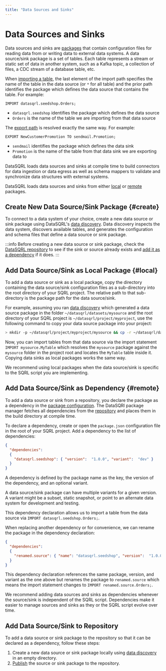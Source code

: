 ```yaml
---
title: "Data Sources and Sinks"
---
```


# Data Sources and Sinks

Data sources and sinks are [packages](../../concepts/package) that contain configuration files for reading data from or writing data to external data systems. A data source/sink package is a set of tables. Each table represents a stream or static set of data in another system, such as a Kafka topic, a collection of files, a CDC stream of a database table, etc. 

When [importing a table](../../sqrl/import), the last element of the import path specifies the name of the table in the data source (or `*` for all table) and the prior path identifies the package which defines the data source that contains the table. For example:

```sqrl
IMPORT datasqrl.seedshop.Orders;
```
* `datasqrl.seedshop` identifies the package which defines the data source
* `Orders` is the name of the table we are importing from that data source

The [export path](../../sqrl/export) is resolved exactly the same way. For example:
```sqrl
EXPORT NewCustomerPromotion TO sendmail.Promotion; 
```
* `sendmail` identifies the package which defines the data sink
* `Promotion` is the name of the table from that data sink we are exporting data to

DataSQRL loads data sources and sinks at compile time to build connectors for data ingestion or data egress as well as schema mappers to validate and synchronize data structures with external systems.

DataSQRL loads data sources and sinks from either [local](../../concepts/package#local-package) or [remote](../../concepts/package#remote-package) packages.

## Create New Data Source/Sink Package {#create}

To connect to a data system of your choice, create a new data source or sink package using DataSQRL's [data discovery](../discovery). Data discovery inspects the data system, discovers available tables, and generates the configuration and schema files that define a data source or sink package.

:::info
Before creating a new data source or sink package, check the [DataSQRL repository](../../operations/repository) to see if the sink or source already exists and [add it as a dependency](#remote) if it does.
:::

## Add Data Source/Sink as Local Package {#local}

To add a data source or sink as a local package, copy the directory containing the data source/sink configuration files as a sub-directory into the root directory of your SQRL project. The relative path to that sub-directory is the package path for the data source/sink.

For example, assuming you ran [data discovery](../discovery) which generated a data source package in the folder `~/datasqrl/datasets/mysource` and the root directory of your SQRL project is `~/datasqrl/project/myproject`, use the following command to copy your data source package into your project:
```bash
> mkdir -p ~/datasqrl/project/myproject/mysource && cp -r ~/datasqrl/datasets/mysource $_
```

Now, you can import tables from that data source via the import statement `IMPORT mysource.MyTable` which resolves the `mysource` package against the `mysource` folder in the project root and locates the `MyTable` table inside it. Copying data sinks as local packages works the same way.

We recommend using local packages when the data source/sink is specific to the SQRL script you are implementing.

## Add Data Source/Sink as Dependency {#remote}

To add a data source or sink from a repository, you declare the package as a dependency in the [package configuration](../../operations/package-config). The DataSQRl package manager fetches all dependencies from the [repository](../../operations/repository) and places them in the build directory at compile time.

To declare a dependency, create or open the `package.json` configuration file in the root of your SQRL project.
Add a dependency to the list of dependencies:
```json
{
  "dependencies":
  {
    "datasqrl.seedshop": { "version":  "1.0.0", "variant":  "dev" }
  }
}
```

A dependency is defined by the package name as the key, the version of the dependency, and an optional variant.

A data source/sink package can have multiple variants for a given version. A variant might be a subset, static snapshot, or point to an alternate data system for development and testing.

This dependency declaration allows us to import a table from the data source via `IMPORT datasqrl.seedshop.Orders;`.

When replacing another dependency or for convenience, we can rename the package in the dependency declaration:
```json
{
  "dependencies":
  {
    "renamed.source": { "name": "datasqrl.seedshop", "version":  "1.0.0", "variant":  "dev" }
  }
}
```
This dependency declaration references the same package, version, and variant as the one above but renames the package to `renamed.source` which means the import statement changes to `IMPORT renamed.source.Orders;`.

We recommend adding data sources and sinks as dependencies whenever the source/sink is independent of the SQRL script. Dependencies make it easier to manage sources and sinks as they or the SQRL script evolve over time.

## Add Data Source/Sink to Repository

To add a data source or sink package to the repository so that it can be declared as a dependency, follow these steps:

1. Create a new data source or sink package locally using [data discovery](../discovery) in an empty directory.
2. [Publish](../../operations/repository#publish) the source or sink package to the repository.


